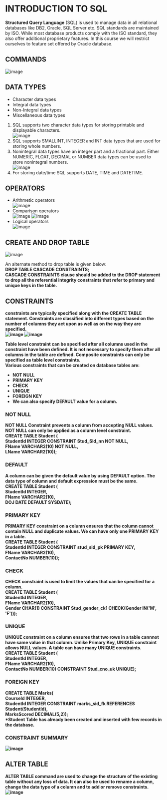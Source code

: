 # INTRODUCTION TO SQL  
**Structured Query Language** (SQL) is used to manage data in all relational databases like DB2, Oracle, SQL Server etc. SQL standards are maintained by ISO. While most database products comply with the ISO standard, they also offer additional proprietary features. In this course we will restrict ourselves to feature set offered by Oracle database.

## COMMANDS  
![image](https://github.com/Vikasgupta29/SQL/assets/92180754/673982ce-ba23-4138-b23c-566ddaee5615)

## DATA TYPES  
- Character data types
- Integral data types
- Non-Integral data types
- Miscellaneous data types  

1. SQL supports two character data types for storing printable and displayable characters.  
   ![image](https://github.com/Vikasgupta29/SQL/assets/92180754/7e8be429-4beb-4a18-a58f-137680d73880)  
3. SQL supports SMALLINT, INTEGER and INT data types that are used for storing whole numbers.  
4. Nonintegral data types have an integer part and a fractional part. Either NUMERIC, FLOAT, DECIMAL or NUMBER data types can be used to store nonintegral numbers.  
   ![image](https://github.com/Vikasgupta29/SQL/assets/92180754/e8e4a2a5-d11f-4ed3-861c-eaec60d5a5c0)  
5. For storing date/time SQL supports DATE, TIME and DATETIME.  

## OPERATORS  
- Arithmetic operators  
  ![image](https://github.com/Vikasgupta29/SQL/assets/92180754/35deff5a-437c-4ad6-856c-6f07cdd4d053)  
- Comparison operators  
  ![image](https://github.com/Vikasgupta29/SQL/assets/92180754/fd55da3b-0d8b-4709-a1b7-d7beb0f62d21)
  ![image](https://github.com/Vikasgupta29/SQL/assets/92180754/90634c59-d104-490c-b201-0621534cce18)  
- Logical operators  
  ![image](https://github.com/Vikasgupta29/SQL/assets/92180754/1864a7ae-9f94-47e5-92c6-39d3520cf825)  

## CREATE AND DROP TABLE  
![image](https://github.com/Vikasgupta29/SQL/assets/92180754/42f7a0d1-add9-4fb1-8aca-60286578f501)

An alternate method to drop table is given below:  
**DROP TABLE <Table name> CASCADE CONSTRAINTS;**  
**CASCADE CONSTRAINTS** clause should be added to the DROP statement to drop all the referential integrity constraints that refer to primary and unique keys in the table.

## CONSTRAINTS  
constraints are typically specified along with the CREATE TABLE statement. Constraints are classified into different types based on the number of columns they act upon as well as on the way they are specified.  
![image](https://github.com/Vikasgupta29/SQL/assets/92180754/47f0a58f-c80f-4ca2-88e6-9fbdf240431d)
![image](https://github.com/Vikasgupta29/SQL/assets/92180754/92046343-2015-422a-9b58-14ec471d5004)  

Table level constraint can be specified after all columns used in the constraint have been defined. It is not necessary to specify them after all columns in the table are defined. Composite constraints can only be specified as table level constraints.  
Various constraints that can be created on database tables are:  
- NOT NULL  
- PRIMARY KEY
- CHECK
- UNIQUE
- FOREIGN KEY
- We can also specify DEFAULT value for a column.  

### NOT NULL  
NOT NULL Constraint prevents a column from accepting NULL values. NOT NULL can only be applied as a column level constraint.  
CREATE TABLE Student (  
    StudentId INTEGER CONSTRAINT Stud_SId_nn NOT NULL,  
    FName VARCHAR2(10) NOT NULL,  
    LName VARCHAR2(10));  

### DEFAULT
A column can be given the default value by using DEFAULT option. The data type of column and default expression must be the same.  
CREATE TABLE Student (  
    StudentId INTEGER,  
    FName VARCHAR2(10),  
    DOJ DATE DEFAULT SYSDATE);  

### PRIMARY KEY  
PRIMARY KEY constraint on a column ensures that the column cannot contain NULL and duplicate values. We can have only one PRIMARY KEY in a table.  
CREATE TABLE Student (  
    StudentId INTEGER CONSTRAINT stud_sid_pk PRIMARY KEY,  
    FName VARCHAR2(10),  
    ContactNo NUMBER(10));  

### CHECK  
CHECK constraint is used to limit the values that can be specified for a column.  
CREATE TABLE Student (  
    StudentId INTEGER,  
    FName VARCHAR2(10),  
    Gender CHAR(1) CONSTRAINT Stud_gender_ck1 CHECK(Gender IN('M', 'F')));  

### UNIQUE  
UNIQUE constraint on a column ensures that two rows in a table cannnot have same value in that column. Unlike Primary Key, UNIQUE constraint allows NULL values. A table can have many UNIQUE constraints.  
CREATE TABLE Student (  
    StudentId INTEGER,  
    FName VARCHAR2(10),  
    ContactNo NUMBER(10) CONSTRAINT Stud_cno_uk UNIQUE);  

### FOREIGN KEY  
CREATE TABLE Marks(  
    CourseId INTEGER,   
    StudentId INTEGER CONSTRAINT marks_sid_fk REFERENCES Student(StudentId),  
    MarksScored DECIMAL(5,2));  
*Student Table has already been created and inserted with few records in the database.  

### CONSTRAINT SUMMARY  
![image](https://github.com/Vikasgupta29/SQL/assets/92180754/e913ad62-a88e-46ae-8b54-0d5673e44dec)

## ALTER TABLE
ALTER TABLE command are used to change the structure of the existing table without any loss of data. It can also be used to rename a column, change the data type of a column and to add or remove constraints.  
![image](https://github.com/Vikasgupta29/SQL/assets/92180754/4c380e9d-bda8-4e32-930a-d6bc4e3dcced)






  


